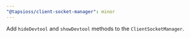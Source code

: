 ```yaml
---
"@tapsioss/client-socket-manager": minor
---
```


Add `hideDevtool` and `showDevtool` methods to the `ClientSocketManager`.
  